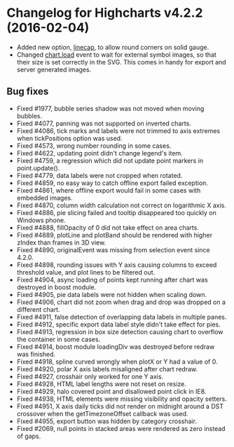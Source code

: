 # Changelog for Highcharts v4.2.2 (2016-02-04)
        
- Added new option, [linecap](http://api.highcharts.com#plotOptions.solidgauge.linecap), to allow round corners on solid gauge.
- Changed [chart.load](http://api.highcharts.com#chart.events.load) event to wait for external symbol images, so that their size is set correctly in the SVG. This comes in handy for export and server generated images.

## Bug fixes
- Fixed #1977, bubble series shadow was not moved when moving bubbles.
- Fixed #4077, panning was not supported on inverted charts.
- Fixed #4086, tick marks and labels were not trimmed to axis extremes when tickPositions option was used.
- Fixed #4573, wrong number rounding in some cases.
- Fixed #4622, updating point didn't change legend's item.
- Fixed #4759, a regression which did not update point markers in point.update().
- Fixed #4779, data labels were not cropped when rotated.
- Fixed #4859, no easy way to catch offline export failed exception.
- Fixed #4861, where offline export would fail in some cases with embedded images.
- Fixed #4870, column width calculation not correct on logarithmic X axis.
- Fixed #4886, pie slicing failed and tooltip disappeared too quickly on Windows phone.
- Fixed #4888, fillOpacity of 0 did not take effect on area charts.
- Fixed #4889, plotLine and plotBand should be rendered with higher zIndex than frames in 3D view.
- Fixed #4890, originalEvent was missing from selection event since 4.2.0.
- Fixed #4898, rounding issues with Y axis causing columns to exceed threshold value, and plot lines to be filtered out.
- Fixed #4904, async loading of points kept running after chart was destroyed in boost module.
- Fixed #4905, pie data labels were not hidden when scaling down.
- Fixed #4906, chart did not zoom when drag and drop was dropped on a different chart.
- Fixed #4911, false detection of overlapping data labels in multiple panes.
- Fixed #4912, specific export data label style didn't take effect for pies.
- Fixed #4913, regression in box size detection causing chart to overflow the container in some cases.
- Fixed #4914, boost module loadingDiv was destroyed before redraw was finished.
- Fixed #4918, spline curved wrongly when plotX or Y had a value of 0.
- Fixed #4920, polar X axis labels misaligned after chart redraw.
- Fixed #4927, crosshair only worked for one Y axis.
- Fixed #4928, HTML label lengths were not reset on resize.
- Fixed #4929, halo covered point and disallowed point click in IE8.
- Fixed #4938, HTML elements were missing visibility and opacity setters.
- Fixed #4951, X axis daily ticks did not render on midnight around a DST crossover when the getTimezoneOffset callback was used.
- Fixed #4955, export button was hidden by category crosshair.
- Fixed #2069, null points in stacked areas were rendered as zero instead of gaps.
